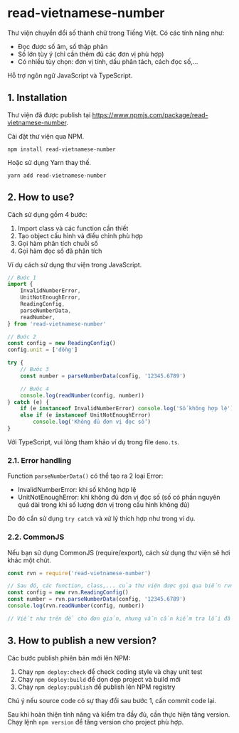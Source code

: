 # read-vietnamese-number

Thư viện chuyển đổi số thành chữ trong Tiếng Việt.
Có các tính năng như:

- Đọc được số âm, số thập phân
- Số lớn tùy ý (chỉ cần thêm đủ các đơn vị phù hợp)
- Có nhiều tùy chọn: đơn vị tính, dấu phân tách, cách đọc số,...

Hỗ trợ ngôn ngữ JavaScript và TypeScript.

## 1. Installation

Thư viện đã được publish tại https://www.npmjs.com/package/read-vietnamese-number.

Cài đặt thư viện qua NPM.

```
npm install read-vietnamese-number
```

Hoặc sử dụng Yarn thay thế.

```
yarn add read-vietnamese-number
```

## 2. How to use?

Cách sử dụng gồm 4 bước:

1. Import class và các function cần thiết
2. Tạo object cấu hình và điều chỉnh phù hợp
3. Gọi hàm phân tích chuỗi số
4. Gọi hàm đọc số đã phân tích

Ví dụ cách sử dụng thư viện trong JavaScript.

```js
// Bước 1
import {
	InvalidNumberError,
	UnitNotEnoughError,
	ReadingConfig,
	parseNumberData,
	readNumber,
} from 'read-vietnamese-number'

// Bước 2
const config = new ReadingConfig()
config.unit = ['đồng']

try {
	// Bước 3
	const number = parseNumberData(config, '12345.6789')

	// Bước 4
	console.log(readNumber(config, number))
} catch (e) {
	if (e instanceof InvalidNumberError) console.log('Số không hợp lệ')
	else if (e instanceof UnitNotEnoughError)
		console.log('Không đủ đơn vị đọc số')
}
```

Với TypeScript, vui lòng tham khảo ví dụ trong file `demo.ts`.

### 2.1. Error handling

Function `parseNumberData()` có thể tạo ra 2 loại Error:

- InvalidNumberError: khi số không hợp lệ
- UnitNotEnoughError: khi không đủ đơn vị đọc số (số có phần nguyên quá dài trong khi số lượng đơn vị trong cấu hình không đủ)

Do đó cần sử dụng `try catch` và xử lý thích hợp như trong ví dụ.

### 2.2. CommonJS

Nếu bạn sử dụng CommonJS (require/export), cách sử dụng thư viện sẽ hơi khác một chút.

```js
const rvn = require('read-vietnamese-number')

// Sau đó, các function, class,... của thư viện được gọi qua biến rvn
const config = new rvn.ReadingConfig()
const number = rvn.parseNumberData(config, '12345.6789')
console.log(rvn.readNumber(config, number))

// Viết như trên để cho đơn giản, nhưng vẫn cần kiểm tra lỗi đầy đủ
```

## 3. How to publish a new version?

Các bước publish phiên bản mới lên NPM:

1. Chạy `npm deploy:check` để check coding style và chạy unit test
2. Chạy `npm deploy:build` để dọn dẹp project và build mới
3. Chạy `npm deploy:publish` để publish lên NPM registry

Chú ý nếu source code có sự thay đổi sau bước 1, cần commit code lại.

Sau khi hoàn thiện tính năng và kiểm tra đầy đủ, cần thực hiện tăng version.
Chạy lệnh `npm version` để tăng version cho project phù hợp.
